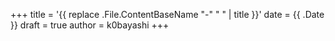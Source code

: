 +++
title = '{{ replace .File.ContentBaseName "-" " " | title }}'
date = {{ .Date }}
draft = true
author = k0bayashi
+++
